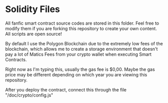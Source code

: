 # Solidity Files

All fanfic smart contract source codes are stored in this folder. Feel free to modify them if you are forking this repository to create your own content. All scripts are open source!

By default I use the Polygon Blockchain due to the extremely low fees of the blockchain, which allows me to create a storage environment that doesn't pay a lot of Matics Fees from your crypto wallet when executing Smart Contracts. 

Right now as I'm typing this, usually the gas fee is $0,00. Maybe the gas price may be different depending on which year you are viewing this repository.

After you deploy the contract, connect this through the file "/doc/crypto/config.js"